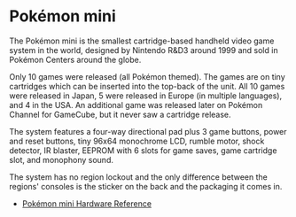 # Pokémon mini

The Pokémon mini is the smallest cartridge-based handheld video game system in the world, designed by Nintendo R\&D3 around 1999 and sold in Pokémon Centers around the globe.

Only 10 games were released (all Pokémon themed). The games are on tiny cartridges which can be inserted into the top-back of the unit. All 10 games were released in Japan, 5 were released in Europe (in multiple languages), and 4 in the USA. An additional game was released later on Pokémon Channel for GameCube, but it never saw a cartridge release.

The system features a four-way directional pad plus 3 game buttons, power and reset buttons, tiny 96x64 monochrome LCD, rumble motor, shock detector, IR blaster, EEPROM with 6 slots for game saves, game cartridge slot, and monophony sound.

The system has no region lockout and the only difference between the regions' consoles is the sticker on the back and the packaging it comes in.

* [Pokémon mini Hardware Reference](hardware/README.md)
